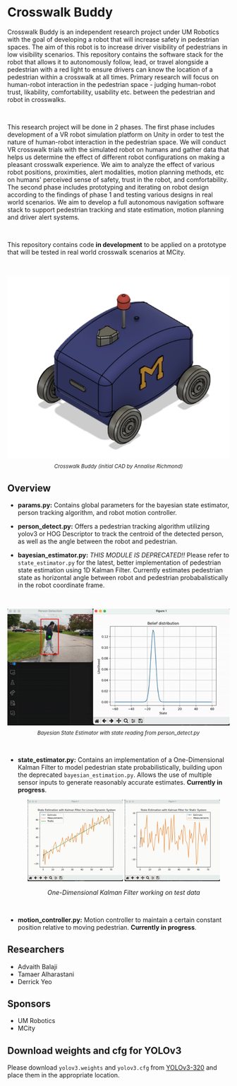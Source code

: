 # Crosswalk Buddy

Crosswalk Buddy is an independent research project under UM Robotics with the goal of developing a robot that will increase safety in pedestrian spaces. The aim of this robot is to increase driver visibility of pedestrians in low visibility scenarios. This repository contains the software stack for the robot that allows it to autonomously follow, lead, or travel alongside a pedestrian with a red light to ensure drivers can know the location of a pedestrian within a crosswalk at all times. Primary research will focus on human-robot interaction in the pedestrian space - judging human-robot trust, likability, comfortability, usability etc. between the pedestrian and robot in crosswalks.

<br>

This research project will be done in 2 phases. The first phase includes development of a VR robot simulation platform on Unity in order to test the nature of human-robot interaction in the pedestrian space. We will conduct VR crosswalk trials with the simulated robot on humans and gather data that helps us determine the effect of different robot configurations on making a pleasant crosswalk experience. We aim to analyze the effect of various robot positions, proximities, alert modalities, motion planning methods, etc on humans' perceived sense of safety, trust in the robot, and comfortability. The second phase includes prototyping and iterating on robot design according to the findings of phase 1 and testing various designs in real world scenarios. We aim to develop a full autonomous navigation software stack to support pedestrian tracking and state estimation, motion planning and driver alert systems.

<br>

This repository contains code **in development** to be applied on a prototype that will be tested in real world crosswalk scenarios at MCity.

<br>

<p align="center">
  <img src="https://github.com/adi-balaji/crosswalk_buddy/blob/main/github_assets/initial_cad.png" alt="Image">
  <br>
  <sub><em>Crosswalk Buddy (initial CAD by Annalise Richmond)</em></sub>
</p>


## Overview

- **params.py:** Contains global parameters for the bayesian state estimator, person tracking algorithm, and robot motion controller.
  
- **person_detect.py:** Offers a pedestrian tracking algorithm utilizing yolov3 or HOG Descriptor to track the centroid of the detected person, as well as the angle between the robot and pedestrian.

- **bayesian_estimator.py:** *THIS MODULE IS DEPRECATED!!* Please refer to `state_estimator.py` for the latest, better implementation of pedestrian state estimation using 1D Kalman Filter. Currently estimates pedestrian state as horizontal angle between robot and pedestrian probabalistically in the robot coordinate frame.

<br>

<p align="center">
  <img src="https://github.com/adi-balaji/crosswalk_buddy/blob/main/github_assets/working_bayesian.gif" alt="Image">
  <br>
  <sub><em>Bayesian State Estimator with state reading from person_detect.py </em></sub>
</p>

<br>

- **state_estimator.py:** Contains an implementation of a One-Dimensional Kalman Filter to model pedestrian state probabilistically, building upon the deprecated `bayesian_estimation.py`. Allows the use of multiple sensor inputs to generate reasonably accurate estimates. **Currently in progress**.
  
  <p align="center">
    <img src="https://github.com/adi-balaji/crosswalk_buddy/blob/main/github_assets/kalman_dynamix.gif" alt="Dynamic Kalman Filter" width="45%"/>
    <img src="https://github.com/adi-balaji/crosswalk_buddy/blob/main/github_assets/kalman_statix.gif" alt="Static Kalman Filter" width="45%"/>
  </p>
  <p align="center">
    <em>One-Dimensional Kalman Filter working on test data</em>
  </p>
  <br>

- **motion_controller.py:** Motion controller to maintain a certain constant position relative to moving pedestrian. **Currently in progress**.

## Researchers

- Advaith Balaji
- Tamaer Alharastani
- Derrick Yeo

## Sponsors

- UM Robotics
- MCity

## Download weights and cfg for YOLOv3

Please download `yolov3.weights` and `yolov3.cfg` from [YOLOv3-320](https://pjreddie.com/darknet/yolo/) and place them in the appropriate location.
